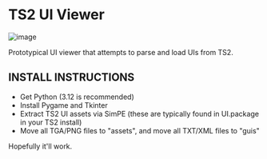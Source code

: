 # TS2 UI Viewer

![image](https://github.com/user-attachments/assets/fc9b3592-365a-49ba-b676-d299722cd6c9)

Prototypical UI viewer that attempts to parse and load UIs from TS2.

## INSTALL INSTRUCTIONS
* Get Python (3.12 is recommended)
* Install Pygame and Tkinter
* Extract TS2 UI assets via SimPE (these are typically found in UI.package in your TS2 install)
* Move all TGA/PNG files to "assets", and move all TXT/XML files to "guis"

Hopefully it'll work.
